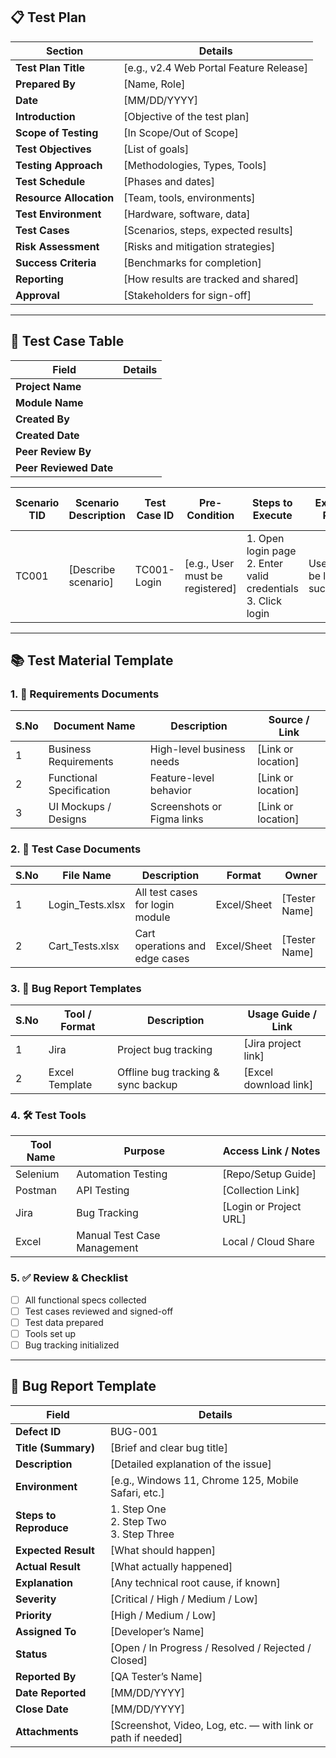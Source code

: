 ## 📋 Test Plan
| **Section**           | **Details**                                                                 |
|-----------------------|------------------------------------------------------------------------------|
| **Test Plan Title**   | [e.g., v2.4 Web Portal Feature Release]                                     |
| **Prepared By**       | [Name, Role]                                                                |
| **Date**              | [MM/DD/YYYY]                                                                |
| **Introduction**      | [Objective of the test plan]                                                |
| **Scope of Testing**  | [In Scope/Out of Scope]                                                     |
| **Test Objectives**   | [List of goals]                                                             |
| **Testing Approach**  | [Methodologies, Types, Tools]                                               |
| **Test Schedule**     | [Phases and dates]                                                          |
| **Resource Allocation** | [Team, tools, environments]                                               |
| **Test Environment**  | [Hardware, software, data]                                                  |
| **Test Cases**        | [Scenarios, steps, expected results]                                        |
| **Risk Assessment**   | [Risks and mitigation strategies]                                           |
| **Success Criteria**  | [Benchmarks for completion]                                                 |
| **Reporting**         | [How results are tracked and shared]                                        |
| **Approval**          | [Stakeholders for sign-off]                                                 |

---

## 🧪 Test Case Table
| **Field**             | **Details**          |
|-----------------------|----------------------|
| **Project Name**      |                      |
| **Module Name**       |                      |
| **Created By**        |                      |
| **Created Date**      |                      |
| **Peer Review By**    |                      |
| **Peer Reviewed Date**|                      |

| Scenario TID | Scenario Description | Test Case ID | Pre-Condition | Steps to Execute | Expected Result | Actual Result | Status | Executed QA Name | Misc (Comments) | Priority |
|--------------|----------------------|---------------|----------------|------------------|------------------|----------------|--------|-------------------|------------------|----------|
| TC001        | [Describe scenario]  | TC001-Login   | [e.g., User must be registered] | 1. Open login page<br>2. Enter valid credentials<br>3. Click login | User should be logged in successfully | [Result here] | Pass/Fail | [QA Name] | [Any comment] | High |

---

## 📚 Test Material Template

### 1. 📄 Requirements Documents
| S.No | Document Name           | Description                         | Source / Link             |
|------|-------------------------|-------------------------------------|----------------------------|
| 1    | Business Requirements   | High-level business needs           | [Link or location]         |
| 2    | Functional Specification| Feature-level behavior               | [Link or location]         |
| 3    | UI Mockups / Designs    | Screenshots or Figma links          | [Link or location]         |

### 2. 🧪 Test Case Documents
| S.No | File Name         | Description                       | Format     | Owner         |
|------|-------------------|-----------------------------------|------------|---------------|
| 1    | Login_Tests.xlsx  | All test cases for login module   | Excel/Sheet| [Tester Name] |
| 2    | Cart_Tests.xlsx   | Cart operations and edge cases    | Excel/Sheet| [Tester Name] |

### 3. 🐞 Bug Report Templates
| S.No | Tool / Format     | Description                          | Usage Guide / Link      |
|------|-------------------|--------------------------------------|--------------------------|
| 1    | Jira              | Project bug tracking                 | [Jira project link]      |
| 2    | Excel Template    | Offline bug tracking & sync backup   | [Excel download link]    |

### 4. 🛠️ Test Tools
| Tool Name   | Purpose                    | Access Link / Notes          |
|-------------|----------------------------|------------------------------|
| Selenium    | Automation Testing         | [Repo/Setup Guide]           |
| Postman     | API Testing                | [Collection Link]            |
| Jira        | Bug Tracking               | [Login or Project URL]       |
| Excel       | Manual Test Case Management| Local / Cloud Share          |

### 5. ✅ Review & Checklist
- [ ] All functional specs collected
- [ ] Test cases reviewed and signed-off
- [ ] Test data prepared
- [ ] Tools set up
- [ ] Bug tracking initialized

---

## 🐞 Bug Report Template

| **Field**            | **Details**                                                                 |
|----------------------|------------------------------------------------------------------------------|
| **Defect ID**        | BUG-001                                                                      |
| **Title (Summary)**  | [Brief and clear bug title]                                                  |
| **Description**      | [Detailed explanation of the issue]                                          |
| **Environment**      | [e.g., Windows 11, Chrome 125, Mobile Safari, etc.]                          |
| **Steps to Reproduce**| 1. Step One<br>2. Step Two<br>3. Step Three                                 |
| **Expected Result**  | [What should happen]                                                         |
| **Actual Result**    | [What actually happened]                                                     |
| **Explanation**      | [Any technical root cause, if known]                                         |
| **Severity**         | [Critical / High / Medium / Low]                                             |
| **Priority**         | [High / Medium / Low]                                                        |
| **Assigned To**      | [Developer’s Name]                                                           |
| **Status**           | [Open / In Progress / Resolved / Rejected / Closed]                          |
| **Reported By**      | [QA Tester’s Name]                                                           |
| **Date Reported**    | [MM/DD/YYYY]                                                                 |
| **Close Date**       | [MM/DD/YYYY]                                                                 |
| **Attachments**      | [Screenshot, Video, Log, etc. — with link or path if needed]                |
